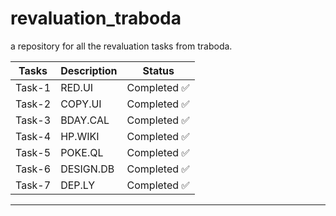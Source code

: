# revaluation_traboda
a repository for all the revaluation tasks from traboda. 

| Tasks | Description | Status |
|-----------|-----------|-----------|
| Task-1 | RED.UI | Completed ✅ |
| Task-2 | COPY.UI | Completed ✅ |
| Task-3 | BDAY.CAL | Completed ✅  |
| Task-4 | HP.WIKI | Completed ✅  |
| Task-5 | POKE.QL | Completed ✅  |
| Task-6 | DESIGN.DB | Completed ✅  |
| Task-7 | DEP.LY | Completed ✅  |
________________________
